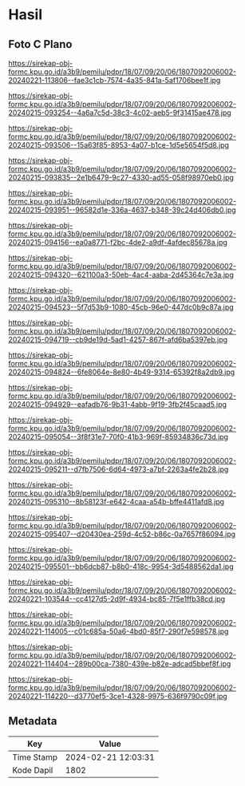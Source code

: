 # Hasil

## Foto C Plano

https://sirekap-obj-formc.kpu.go.id/a3b9/pemilu/pdpr/18/07/09/20/06/1807092006002-20240221-113806--fae3c1cb-7574-4a35-841a-5af1706bee1f.jpg

https://sirekap-obj-formc.kpu.go.id/a3b9/pemilu/pdpr/18/07/09/20/06/1807092006002-20240215-093254--4a6a7c5d-38c3-4c02-aeb5-9f31415ae478.jpg

https://sirekap-obj-formc.kpu.go.id/a3b9/pemilu/pdpr/18/07/09/20/06/1807092006002-20240215-093506--15a63f85-8953-4a07-b1ce-1d5e5654f5d8.jpg

https://sirekap-obj-formc.kpu.go.id/a3b9/pemilu/pdpr/18/07/09/20/06/1807092006002-20240215-093835--2e1b6479-9c27-4330-ad55-058f98970eb0.jpg

https://sirekap-obj-formc.kpu.go.id/a3b9/pemilu/pdpr/18/07/09/20/06/1807092006002-20240215-093951--96582d1e-336a-4637-b348-39c24d406db0.jpg

https://sirekap-obj-formc.kpu.go.id/a3b9/pemilu/pdpr/18/07/09/20/06/1807092006002-20240215-094156--ea0a8771-f2bc-4de2-a9df-4afdec85678a.jpg

https://sirekap-obj-formc.kpu.go.id/a3b9/pemilu/pdpr/18/07/09/20/06/1807092006002-20240215-094320--621100a3-50eb-4ac4-aaba-2d45364c7e3a.jpg

https://sirekap-obj-formc.kpu.go.id/a3b9/pemilu/pdpr/18/07/09/20/06/1807092006002-20240215-094523--5f7d53b9-1080-45cb-96e0-447dc0b9c87a.jpg

https://sirekap-obj-formc.kpu.go.id/a3b9/pemilu/pdpr/18/07/09/20/06/1807092006002-20240215-094719--cb9de19d-5ad1-4257-867f-afd6ba5397eb.jpg

https://sirekap-obj-formc.kpu.go.id/a3b9/pemilu/pdpr/18/07/09/20/06/1807092006002-20240215-094824--6fe8064e-8e80-4b49-9314-65392f8a2db9.jpg

https://sirekap-obj-formc.kpu.go.id/a3b9/pemilu/pdpr/18/07/09/20/06/1807092006002-20240215-094929--eafadb76-9b31-4abb-9f19-3fb2f45caad5.jpg

https://sirekap-obj-formc.kpu.go.id/a3b9/pemilu/pdpr/18/07/09/20/06/1807092006002-20240215-095054--3f8f31e7-70f0-41b3-969f-85934836c73d.jpg

https://sirekap-obj-formc.kpu.go.id/a3b9/pemilu/pdpr/18/07/09/20/06/1807092006002-20240215-095211--d7fb7506-6d64-4973-a7bf-2263a4fe2b28.jpg

https://sirekap-obj-formc.kpu.go.id/a3b9/pemilu/pdpr/18/07/09/20/06/1807092006002-20240215-095310--8b58123f-e642-4caa-a54b-bffe4411afd8.jpg

https://sirekap-obj-formc.kpu.go.id/a3b9/pemilu/pdpr/18/07/09/20/06/1807092006002-20240215-095407--d20430ea-259d-4c52-b86c-0a7657f86094.jpg

https://sirekap-obj-formc.kpu.go.id/a3b9/pemilu/pdpr/18/07/09/20/06/1807092006002-20240215-095501--bb6dcb87-b8b0-418c-9954-3d5488562da1.jpg

https://sirekap-obj-formc.kpu.go.id/a3b9/pemilu/pdpr/18/07/09/20/06/1807092006002-20240221-103544--cc4127d5-2d9f-4934-bc85-7f5e1ffb38cd.jpg

https://sirekap-obj-formc.kpu.go.id/a3b9/pemilu/pdpr/18/07/09/20/06/1807092006002-20240221-114005--c01c685a-50a6-4bd0-85f7-290f7e598578.jpg

https://sirekap-obj-formc.kpu.go.id/a3b9/pemilu/pdpr/18/07/09/20/06/1807092006002-20240221-114404--289b00ca-7380-439e-b82e-adcad5bbef8f.jpg

https://sirekap-obj-formc.kpu.go.id/a3b9/pemilu/pdpr/18/07/09/20/06/1807092006002-20240221-114220--d3770ef5-3ce1-4328-9975-636f9790c09f.jpg


## Metadata

| Key        | Value               |
| ---------- | ------------------- |
| Time Stamp | 2024-02-21 12:03:31 |
| Kode Dapil | 1802                |



